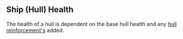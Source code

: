 ## Ship (Hull) Health

The health of a hull is dependent on the base hull health and any [hull reinforcement's][hull-reinforement] added.

[hull-reinforement]: ../components/HullReinforcement.md